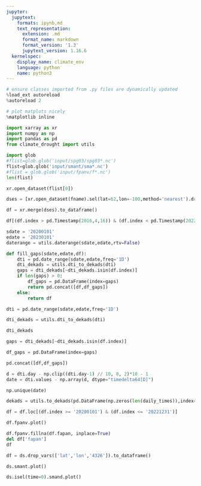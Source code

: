 ```yaml
---
jupyter:
  jupytext:
    formats: ipynb,md
    text_representation:
      extension: .md
      format_name: markdown
      format_version: '1.3'
      jupytext_version: 1.16.6
  kernelspec:
    display_name: climate_env
    language: python
    name: python3
---
```


```python
# ensure classes imported from .py files are dynamically updated
%load_ext autoreload
%autoreload 2

# plot matplots nicely
%matplotlib inline  
```

```python
import xarray as xr
import numpy as np
import pandas as pd
from climate_drought import utils
```

```python
import glob
#flist=glob.glob('input/spg03/spg03*.nc')
flist=glob.glob('input/smant/sma*.nc')
#flist = glob.glob('input/fpanv/f*.nc')
len(flist)
```

```python
xr.open_dataset(flist[0])
```

```python
dses = [xr.open_dataset(fname).sel(lat=62,lon=-100,method='nearest').drop_vars(['lat','lon','4326']) for fname in flist]
```

```python
df = xr.merge(dses).to_dataframe()
```

```python
df[(df.index > pd.Timestamp(2016,4,16)) & (df.index < pd.Timestamp(2022,12,31))].smant.plot()
```

```python
sdate = '20200101'
edate = '20230101'
daterange = utils.daterange(sdate,edate,rtv=False)
```

```python
def fill_gaps(sdate,edate,df):
    dti = pd.date_range(sdate,edate,freq='1D')
    dti_dekads = utils.dti_to_dekads(dti)
    gaps = dti_dekads[~dti_dekads.isin(df.index)]
    if len(gaps) > 0:
        df_gaps = pd.DataFrame(index=gaps)
        return pd.concat([df,df_gaps])
    else:
        return df
```

```python
dti = pd.date_range(sdate,edate,freq='1D')
```

```python
dti_dekads = utils.dti_to_dekads(dti)
```

```python
dti_dekads
```

```python
gaps = dti_dekads[~dti_dekads.isin(df.index)]
```

```python
df_gaps = pd.DataFrame(index=gaps)
```

```python
pd.concat([df,df_gaps])
```

```python
d = dti.day - np.clip((dti.day-1) // 10, 0, 2)*10 - 1
date = dti.values - np.array(d, dtype="timedelta64[D]")
```

```python
np.unique(date)
```

```python
dekads = utils.to_dekads(pd.DataFrame(np.zeros(len(daily_times)),index=daily_times)).index
```

```python
df = df.loc[(df.index >= '20200101') & (df.index <= '20221231')]
```

```python
df.fpanv.plot()
```

```python
df.fpanv.fillna(df.fapan, inplace=True)
del df['fapan']
df
```

```python
df = ds.drop_vars(['lat','lon','4326']).to_dataframe()
```

```python
ds.smant.plot()
```

```python
ds.isel(time=0).smand.plot()
```
